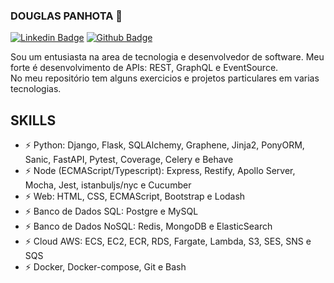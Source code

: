 ### DOUGLAS PANHOTA 👋

[![Linkedin Badge](https://img.shields.io/badge/-LinkedIn-407bff?style=flat-square&labelColor=407bff&logo=Linkedin&logoColor=white&link=https://www.linkedin.com/in/douglas-panhota-da-silva-874a3436/)](https://www.linkedin.com/in/douglas-panhota-da-silva-874a3436/) [![Github Badge](https://img.shields.io/badge/-Github-407bff?style=flat-square&labelColor=407bff&logo=Github&logoColor=white&link=https://github.com/douglaspands)](https://github.com/douglaspands)

Sou um entusiasta na area de tecnologia e desenvolvedor de software. Meu forte é desenvolvimento de APIs: REST, GraphQL e EventSource.   
No meu repositório tem alguns exercicios e projetos particulares em varias tecnologias.

## SKILLS
-  ⚡  Python: Django, Flask, SQLAlchemy, Graphene, Jinja2, PonyORM, Sanic, FastAPI, Pytest, Coverage, Celery e Behave
-  ⚡  Node (ECMAScript/Typescript): Express, Restify, Apollo Server, Mocha, Jest, istanbuljs/nyc e Cucumber
-  ⚡  Web: HTML, CSS, ECMAScript, Bootstrap e Lodash
-  ⚡  Banco de Dados SQL: Postgre e MySQL
-  ⚡  Banco de Dados NoSQL: Redis, MongoDB e ElasticSearch
-  ⚡  Cloud AWS: ECS, EC2, ECR, RDS, Fargate, Lambda, S3, SES, SNS e SQS
-  ⚡  Docker, Docker-compose, Git e Bash 

<!--
**douglaspands/douglaspands** is a ✨ _special_ ✨ repository because its `README.md` (this file) appears on your GitHub profile.

Here are some ideas to get you started:

- 🔭 I’m currently working on ...
- 🌱 I’m currently learning ...
- 👯 I’m looking to collaborate on ...
- 🤔 I’m looking for help with ...
- 💬 Ask me about ...
- 📫 How to reach me: ...
- 😄 Pronouns: ...
- ⚡ Fun fact: ...
-->
